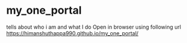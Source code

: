 # my_one_portal
tells about who i am and what I do
Open in browser using following url
https://himanshuthappa990.github.io/my_one_portal/
